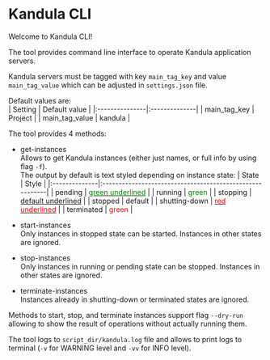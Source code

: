 # Kandula CLI

Welcome to Kandula CLI!

The tool provides command line interface to operate Kandula application servers.

Kandula servers must be tagged with key `main_tag_key` and value `main_tag_value` which can be adjusted in `settings.json` file.

Default values are:  
| Setting        | Default value |
|:---------------|:--------------|
| main_tag_key   | Project       |
| main_tag_value | kandula       |

The tool provides 4 methods:
- get-instances  
  Allows to get Kandula instances (either just names, or full info by using flag `-f`).  
  The output by default is text styled depending on instance state:
  | State         | Style                                                    |
  |:--------------|:---------------------------------------------------------|
  | pending       | <u><span style="color:green">green underlined</span></u> |
  | running       | <span style="color:green">green</span>                   |
  | stopping      | <u>default underlined</u>                                |
  | stopped       | default                                                  |
  | shutting-down | <u><span style="color:red">red underlined</span></u>     |
  | terminated    | <span style="color:red">green</span>                     |

- start-instances  
  Only instances in stopped state can be started. Instances in other states are ignored.  

- stop-instances  
  Only instances in running or pending state can be stopped. Instances in other states are ignored.

- terminate-instances  
  Instances already in shutting-down or terminated states are ignored.

Methods to start, stop, and terminate instances support flag `--dry-run` allowing to show the result of operations without actually running them.

The tool logs to `script_dir/kandula.log` file and allows to print logs to terminal (`-v` for WARNING level and `-vv` for INFO level).
